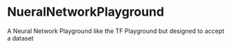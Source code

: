 # NueralNetworkPlayground
A Neural Network Playground like the TF Playground but designed to accept a dataset
